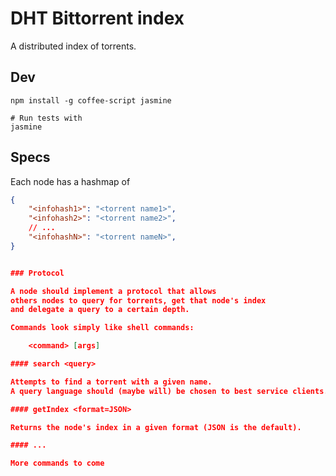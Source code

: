 # DHT Bittorrent index

A distributed index of torrents.

## Dev

	npm install -g coffee-script jasmine

	# Run tests with
	jasmine



## Specs

Each node has a hashmap of
```json
{
	"<infohash1>": "<torrent name1>",
	"<infohash2>": "<torrent name2>",
	// ...
	"<infohashN>": "<torrent nameN>",
}


### Protocol

A node should implement a protocol that allows
others nodes to query for torrents, get that node's index
and delegate a query to a certain depth.

Commands look simply like shell commands:

	<command> [args]

#### search <query>

Attempts to find a torrent with a given name.
A query language should (maybe will) be chosen to best service clients.

#### getIndex <format=JSON>

Returns the node's index in a given format (JSON is the default).

#### ...

More commands to come